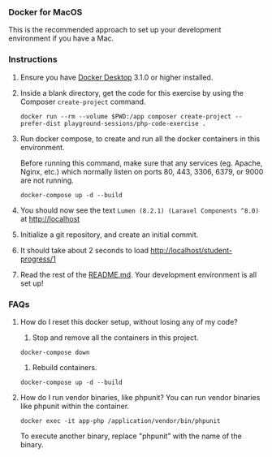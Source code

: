 ### Docker for MacOS

This is the recommended approach to set up your development environment if you have a Mac.

### Instructions

1. Ensure you have [Docker Desktop](https://www.docker.com/products/docker-desktop) 3.1.0 or higher installed.
   
1. Inside a blank directory, get the code for this exercise by using the Composer `create-project` command.
   ```
   docker run --rm --volume $PWD:/app composer create-project --prefer-dist playground-sessions/php-code-exercise .
   ```

1. Run docker compose, to create and run all the docker containers in this environment.

   Before running this command, make sure that any services (eg. Apache, Nginx, etc.) which normally listen
   on ports 80, 443, 3306, 6379, or 9000 are not running.
   ```
   docker-compose up -d --build
   ``` 

1. You should now see the text `Lumen (8.2.1) (Laravel Components ^8.0)` at [http://localhost](http://localhost)

1. Initialize a git repository, and create an initial commit.

1. It should take about 2 seconds to load [http://localhost/student-progress/1](http://localhost/student-progress/1)

1. Read the rest of the [README.md](../README.md).  Your development environment is all set up!

### FAQs

1. How do I reset this docker setup, without losing any of my code?
    1. Stop and remove all the containers in this project.
   ```
   docker-compose down
   ```
    1. Rebuild containers.
   ```
   docker-compose up -d --build
   ```

1. How do I run vendor binaries, like phpunit?
   You can run vendor binaries like phpunit within the container.
   ```
   docker exec -it app-php /application/vendor/bin/phpunit
   ```
   To execute another binary, replace "phpunit" with the name of the binary.
